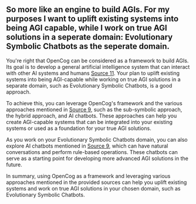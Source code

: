 ## So more like an engine to build AGIs. For my purposes I want to uplift existing systems into being AGI capable, while I work on true AGI solutions in a seperate domain: Evolutionary Symbolic Chatbots as the seperate domain.

You're right that OpenCog can be considered as a framework to build AGIs. Its goal is to develop a general artificial intelligence system that can interact with other AI systems and humans [Source 11](https://www.forbes.com/sites/cognitiveworld/2020/07/14/is-artificial-general-intelligence-agi-on-the-horizon-interview-with-dr-ben-goertzel-ceo--founder-singularitynet-foundation/). Your plan to uplift existing systems into being AGI-capable while working on true AGI solutions in a separate domain, such as Evolutionary Symbolic Chatbots, is a good approach.

To achieve this, you can leverage OpenCog's framework and the various approaches mentioned in [Source 9](https://geekflare.com/artificial-general-intelligence/), such as the sub-symbolic approach, the hybrid approach, and AI chatbots. These approaches can help you create AGI-capable systems that can be integrated into your existing systems or used as a foundation for your true AGI solutions.

As you work on your Evolutionary Symbolic Chatbots domain, you can also explore AI chatbots mentioned in [Source 9](https://geekflare.com/artificial-general-intelligence/), which can have natural conversations and perform rule-based operations. These chatbots can serve as a starting point for developing more advanced AGI solutions in the future.

In summary, using OpenCog as a framework and leveraging various approaches mentioned in the provided sources can help you uplift existing systems and work on true AGI solutions in your chosen domain, such as Evolutionary Symbolic Chatbots. 
